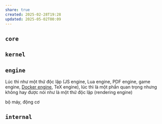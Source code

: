 ```yaml
---
share: true
created: 2025-02-28T19:28
updated: 2025-05-02T00:09
---
```

## `core`
## `kernel`
## `engine`
Lúc thì như một thứ độc lập (JS engine, Lua engine, PDF engine, game engine, [Docker engine](https://docs.docker.com/engine/), TeX engine), lúc thì là một phần quan trọng nhưng không hay được nói như là một thứ độc lập (rendering engine)

bộ máy, động cơ

## `internal`